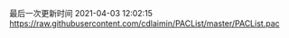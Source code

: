 最后一次更新时间 2021-04-03 12:02:15
https://raw.githubusercontent.com/cdlaimin/PACList/master/PACList.pac


